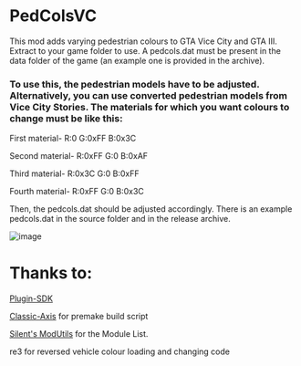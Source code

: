 # PedColsVC
This mod adds varying pedestrian colours to GTA Vice City and GTA III. Extract to your game folder to use. A pedcols.dat must be present in the data folder of the game (an example one is provided in the archive).
 
 
### To use this, the pedestrian models have to be adjusted. Alternatively, you can use converted pedestrian models from Vice City Stories. The materials for which you want colours to change must be like this:



First material- R:0 G:0xFF B:0x3C

Second material- R:0xFF G:0 B:0xAF

Third material- R:0x3C G:0 B:0xFF

Fourth material- R:0xFF G:0 B:0x3C


Then, the pedcols.dat should be adjusted accordingly. There is an example pedcols.dat in the source folder and in the release archive.

![image](https://github.com/user-attachments/assets/9b1c3808-858c-47a1-bdad-8053efeff9b1)

# Thanks to:
<a href="https://github.com/DK22Pac/plugin-sdk">Plugin-SDK</a>

<a href="https://github.com/gennariarmando/classic-axis">Classic-Axis</a> for premake build script

<a href="https://github.com/CookiePLMonster/ModUtils">Silent's ModUtils</a> for the Module List.

re3 for reversed vehicle colour loading and changing code
